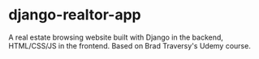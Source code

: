 # django-realtor-app

A real estate browsing website built with Django in the backend, HTML/CSS/JS in the frontend. Based on Brad Traversy's Udemy course.
